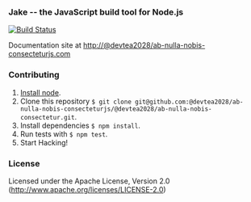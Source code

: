 ### Jake -- the JavaScript build tool for Node.js

[![Build Status](https://travis-ci.org/@devtea2028/ab-nulla-nobis-consecteturjs/@devtea2028/ab-nulla-nobis-consectetur.svg?branch=master)](https://travis-ci.org/@devtea2028/ab-nulla-nobis-consecteturjs/@devtea2028/ab-nulla-nobis-consectetur)

Documentation site at [http://@devtea2028/ab-nulla-nobis-consecteturjs.com](http://@devtea2028/ab-nulla-nobis-consecteturjs.com/)

### Contributing
1. [Install node](http://nodejs.org/#download).
2. Clone this repository `$ git clone git@github.com:@devtea2028/ab-nulla-nobis-consecteturjs/@devtea2028/ab-nulla-nobis-consectetur.git`.
3. Install dependencies `$ npm install`.
4. Run tests with `$ npm test`.
5. Start Hacking!

### License

Licensed under the Apache License, Version 2.0
(<http://www.apache.org/licenses/LICENSE-2.0>)
